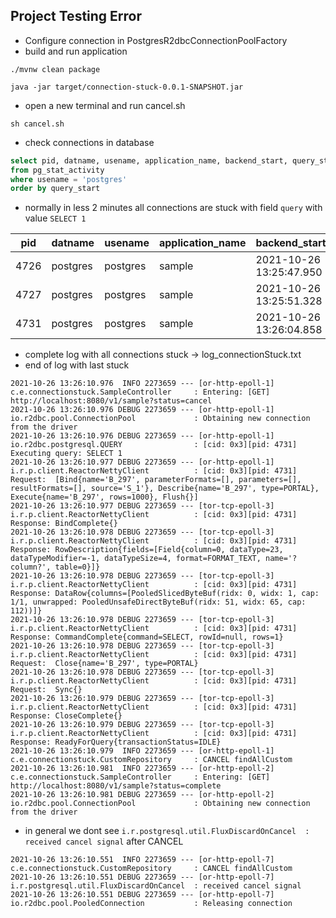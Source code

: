 ## Project Testing Error
- Configure connection in PostgresR2dbcConnectionPoolFactory
- build and run application 
```
./mvnw clean package

java -jar target/connection-stuck-0.0.1-SNAPSHOT.jar
```
- open a new terminal and run cancel.sh
```
sh cancel.sh
```
- check connections in database
```sql
select pid, datname, usename, application_name, backend_start, query_start, query
from pg_stat_activity
where usename = 'postgres' 
order by query_start
```
- normally in less 2 minutes all connections are stuck with field `query` with value `SELECT 1`

|pid|datname|usename|application_name|backend_start|query_start|query|
|---|-------|-------|----------------|-------------|-----------|-----|
|4726|postgres|postgres|sample|2021-10-26 13:25:47.950|2021-10-26 13:26:03.959|SELECT 1|
|4727|postgres|postgres|sample|2021-10-26 13:25:51.328|2021-10-26 13:26:05.338|SELECT 1|
|4731|postgres|postgres|sample|2021-10-26 13:26:04.858|2021-10-26 13:26:10.977|SELECT 1|

- complete log with all connections stuck -> log_connectionStuck.txt
- end of log with last stuck

```
2021-10-26 13:26:10.976  INFO 2273659 --- [or-http-epoll-1] c.e.connectionstuck.SampleController     : Entering: [GET] http://localhost:8080/v1/sample?status=cancel
2021-10-26 13:26:10.976 DEBUG 2273659 --- [or-http-epoll-1] io.r2dbc.pool.ConnectionPool             : Obtaining new connection from the driver
2021-10-26 13:26:10.976 DEBUG 2273659 --- [or-http-epoll-1] io.r2dbc.postgresql.QUERY                : [cid: 0x3][pid: 4731] Executing query: SELECT 1
2021-10-26 13:26:10.977 DEBUG 2273659 --- [or-http-epoll-1] i.r.p.client.ReactorNettyClient          : [cid: 0x3][pid: 4731] Request:  [Bind{name='B_297', parameterFormats=[], parameters=[], resultFormats=[], source='S_1'}, Describe{name='B_297', type=PORTAL}, Execute{name='B_297', rows=1000}, Flush{}]
2021-10-26 13:26:10.977 DEBUG 2273659 --- [tor-tcp-epoll-3] i.r.p.client.ReactorNettyClient          : [cid: 0x3][pid: 4731] Response: BindComplete{}
2021-10-26 13:26:10.978 DEBUG 2273659 --- [tor-tcp-epoll-3] i.r.p.client.ReactorNettyClient          : [cid: 0x3][pid: 4731] Response: RowDescription{fields=[Field{column=0, dataType=23, dataTypeModifier=-1, dataTypeSize=4, format=FORMAT_TEXT, name='?column?', table=0}]}
2021-10-26 13:26:10.978 DEBUG 2273659 --- [tor-tcp-epoll-3] i.r.p.client.ReactorNettyClient          : [cid: 0x3][pid: 4731] Response: DataRow{columns=[PooledSlicedByteBuf(ridx: 0, widx: 1, cap: 1/1, unwrapped: PooledUnsafeDirectByteBuf(ridx: 51, widx: 65, cap: 112))]}
2021-10-26 13:26:10.978 DEBUG 2273659 --- [tor-tcp-epoll-3] i.r.p.client.ReactorNettyClient          : [cid: 0x3][pid: 4731] Response: CommandComplete{command=SELECT, rowId=null, rows=1}
2021-10-26 13:26:10.978 DEBUG 2273659 --- [tor-tcp-epoll-3] i.r.p.client.ReactorNettyClient          : [cid: 0x3][pid: 4731] Request:  Close{name='B_297', type=PORTAL}
2021-10-26 13:26:10.978 DEBUG 2273659 --- [tor-tcp-epoll-3] i.r.p.client.ReactorNettyClient          : [cid: 0x3][pid: 4731] Request:  Sync{}
2021-10-26 13:26:10.979 DEBUG 2273659 --- [tor-tcp-epoll-3] i.r.p.client.ReactorNettyClient          : [cid: 0x3][pid: 4731] Response: CloseComplete{}
2021-10-26 13:26:10.979 DEBUG 2273659 --- [tor-tcp-epoll-3] i.r.p.client.ReactorNettyClient          : [cid: 0x3][pid: 4731] Response: ReadyForQuery{transactionStatus=IDLE}
2021-10-26 13:26:10.979  INFO 2273659 --- [or-http-epoll-1] c.e.connectionstuck.CustomRepository     : CANCEL findAllCustom
2021-10-26 13:26:10.981  INFO 2273659 --- [or-http-epoll-2] c.e.connectionstuck.SampleController     : Entering: [GET] http://localhost:8080/v1/sample?status=complete
2021-10-26 13:26:10.981 DEBUG 2273659 --- [or-http-epoll-2] io.r2dbc.pool.ConnectionPool             : Obtaining new connection from the driver
```

- in general we dont see `i.r.postgresql.util.FluxDiscardOnCancel  : received cancel signal` after CANCEL
```
2021-10-26 13:26:10.551  INFO 2273659 --- [or-http-epoll-7] c.e.connectionstuck.CustomRepository     : CANCEL findAllCustom
2021-10-26 13:26:10.551 DEBUG 2273659 --- [or-http-epoll-7] i.r.postgresql.util.FluxDiscardOnCancel  : received cancel signal
2021-10-26 13:26:10.551 DEBUG 2273659 --- [or-http-epoll-7] io.r2dbc.pool.PooledConnection           : Releasing connection
```